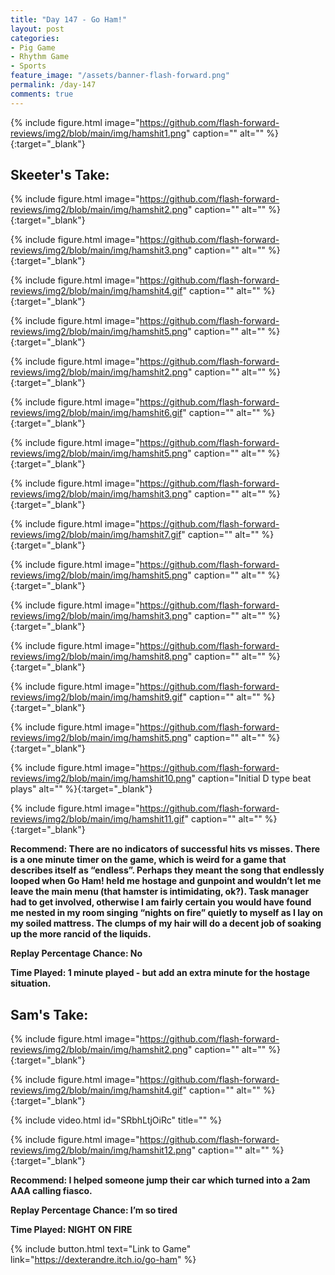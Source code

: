 ```yaml
---
title: "Day 147 - Go Ham!"
layout: post
categories:
- Pig Game
- Rhythm Game
- Sports
feature_image: "/assets/banner-flash-forward.png"
permalink: /day-147
comments: true
---
```


{% include figure.html image="https://github.com/flash-forward-reviews/img2/blob/main/img/hamshit1.png" caption="" alt="" %}{:target="_blank"}

## Skeeter's Take:

{% include figure.html image="https://github.com/flash-forward-reviews/img2/blob/main/img/hamshit2.png" caption="" alt="" %}{:target="_blank"}

{% include figure.html image="https://github.com/flash-forward-reviews/img2/blob/main/img/hamshit3.png" caption="" alt="" %}{:target="_blank"}

{% include figure.html image="https://github.com/flash-forward-reviews/img2/blob/main/img/hamshit4.gif" caption="" alt="" %}{:target="_blank"}

{% include figure.html image="https://github.com/flash-forward-reviews/img2/blob/main/img/hamshit5.png" caption="" alt="" %}{:target="_blank"}

{% include figure.html image="https://github.com/flash-forward-reviews/img2/blob/main/img/hamshit2.png" caption="" alt="" %}{:target="_blank"}

{% include figure.html image="https://github.com/flash-forward-reviews/img2/blob/main/img/hamshit6.gif" caption="" alt="" %}{:target="_blank"}

{% include figure.html image="https://github.com/flash-forward-reviews/img2/blob/main/img/hamshit5.png" caption="" alt="" %}{:target="_blank"}

{% include figure.html image="https://github.com/flash-forward-reviews/img2/blob/main/img/hamshit3.png" caption="" alt="" %}{:target="_blank"}

{% include figure.html image="https://github.com/flash-forward-reviews/img2/blob/main/img/hamshit7.gif" caption="" alt="" %}{:target="_blank"}

{% include figure.html image="https://github.com/flash-forward-reviews/img2/blob/main/img/hamshit5.png" caption="" alt="" %}{:target="_blank"}

{% include figure.html image="https://github.com/flash-forward-reviews/img2/blob/main/img/hamshit3.png" caption="" alt="" %}{:target="_blank"}

{% include figure.html image="https://github.com/flash-forward-reviews/img2/blob/main/img/hamshit8.png" caption="" alt="" %}{:target="_blank"}

{% include figure.html image="https://github.com/flash-forward-reviews/img2/blob/main/img/hamshit9.gif" caption="" alt="" %}{:target="_blank"}

{% include figure.html image="https://github.com/flash-forward-reviews/img2/blob/main/img/hamshit5.png" caption="" alt="" %}{:target="_blank"}

{% include figure.html image="https://github.com/flash-forward-reviews/img2/blob/main/img/hamshit10.png" caption="Initial D type beat plays" alt="" %}{:target="_blank"}

{% include figure.html image="https://github.com/flash-forward-reviews/img2/blob/main/img/hamshit11.gif" caption="" alt="" %}{:target="_blank"}

**Recommend: There are no indicators of successful hits vs misses. There is a one minute timer on the game, which is weird for a game that describes itself as “endless”. Perhaps they meant the song that endlessly looped when Go Ham! held me hostage and gunpoint and wouldn’t let me leave the main menu (that hamster is intimidating, ok?). Task manager had to get involved, otherwise I am fairly certain you would have found me nested in my room singing “nights on fire” quietly to myself as I lay on my soiled mattress. The clumps of my hair will do a decent job of soaking up the more rancid of the liquids.**

**Replay Percentage Chance: No**

**Time Played: 1 minute played - but add an extra minute for the hostage situation.**

## Sam's Take:

{% include figure.html image="https://github.com/flash-forward-reviews/img2/blob/main/img/hamshit2.png" caption="" alt="" %}{:target="_blank"}

{% include figure.html image="https://github.com/flash-forward-reviews/img2/blob/main/img/hamshit4.gif" caption="" alt="" %}{:target="_blank"}

{% include video.html id="SRbhLtjOiRc" title="" %}

{% include figure.html image="https://github.com/flash-forward-reviews/img2/blob/main/img/hamshit12.png" caption="" alt="" %}{:target="_blank"}

**Recommend: I helped someone jump their car which turned into a 2am AAA calling fiasco.**

**Replay Percentage Chance: I’m so tired**

**Time Played: NIGHT ON FIRE**

{% include button.html text="Link to Game" link="https://dexterandre.itch.io/go-ham" %}
